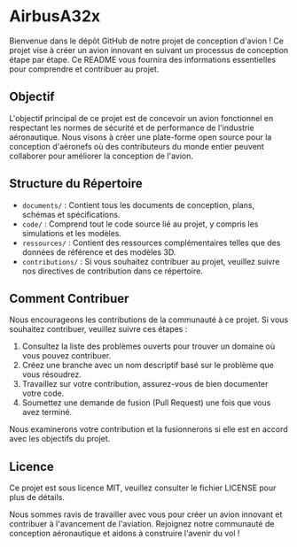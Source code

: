 # AirbusA32x

Bienvenue dans le dépôt GitHub de notre projet de conception d'avion ! Ce projet vise à créer un avion innovant en suivant un processus de conception étape par étape. Ce README vous fournira des informations essentielles pour comprendre et contribuer au projet.

## Objectif

L'objectif principal de ce projet est de concevoir un avion fonctionnel en respectant les normes de sécurité et de performance de l'industrie aéronautique. Nous visons à créer une plate-forme open source pour la conception d'aéronefs où des contributeurs du monde entier peuvent collaborer pour améliorer la conception de l'avion.

## Structure du Répertoire

- `documents/` : Contient tous les documents de conception, plans, schémas et spécifications.
- `code/` : Comprend tout le code source lié au projet, y compris les simulations et les modèles.
- `ressources/` : Contient des ressources complémentaires telles que des données de référence et des modèles 3D.
- `contributions/` : Si vous souhaitez contribuer au projet, veuillez suivre nos directives de contribution dans ce répertoire.

## Comment Contribuer

Nous encourageons les contributions de la communauté à ce projet. Si vous souhaitez contribuer, veuillez suivre ces étapes :

1. Consultez la liste des problèmes ouverts pour trouver un domaine où vous pouvez contribuer.
2. Créez une branche avec un nom descriptif basé sur le problème que vous résoudrez.
3. Travaillez sur votre contribution, assurez-vous de bien documenter votre code.
4. Soumettez une demande de fusion (Pull Request) une fois que vous avez terminé.

Nous examinerons votre contribution et la fusionnerons si elle est en accord avec les objectifs du projet.

## Licence

Ce projet est sous licence MIT, veuillez consulter le fichier LICENSE pour plus de détails.

Nous sommes ravis de travailler avec vous pour créer un avion innovant et contribuer à l'avancement de l'aviation. Rejoignez notre communauté de conception aéronautique et aidons à construire l'avenir du vol !
